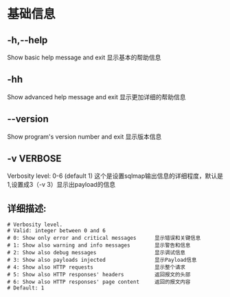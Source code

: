 # 基础信息

## -h,--help
Show basic help message and exit
显示基本的帮助信息
## -hh                   
Show advanced help message and exit
显示更加详细的帮助信息
## --version             
Show program's version number and exit
显示版本信息

## -v VERBOSE            
Verbosity level: 0-6 (default 1)
这个是设置sqlmap输出信息的详细程度，默认是1,设置成3（-v 3）显示出payload的信息

## 详细描述:
    # Verbosity level.
    # Valid: integer between 0 and 6
    # 0: Show only error and critical messages      显示错误和关键信息
    # 1: Show also warning and info messages        显示警告和信息
    # 2: Show also debug messages                   显示调试信息
    # 3: Show also payloads injected                显示Payload信息
    # 4: Show also HTTP requests                    显示整个请求
    # 5: Show also HTTP responses' headers          返回报文的头部 
    # 6: Show also HTTP responses' page content     返回的报文内容
    # Default: 1






















